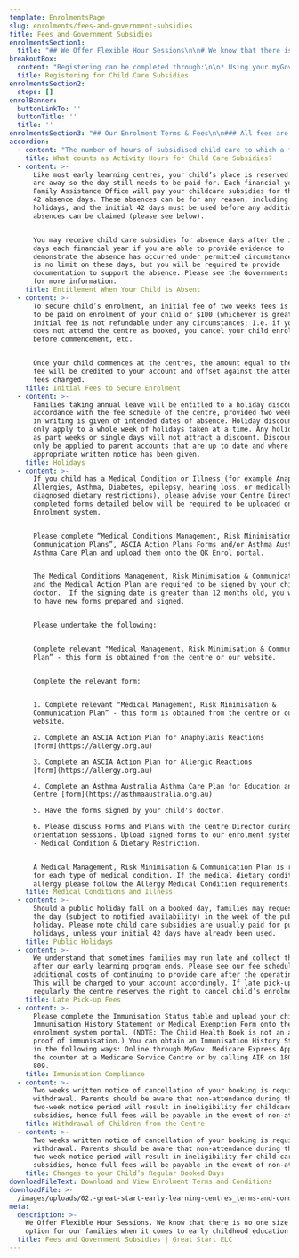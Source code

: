 ```yaml
---
template: EnrolmentsPage
slug: enrolments/fees-and-government-subsidies
title: Fees and Government Subsidies
enrolmentsSection1:
  title: "## We Offer Flexible Hour Sessions\n\n# We know that there is no one size fits all option for our families when it comes to early childhood education and care. That is why we are giving families the freedom to choose which hours best suit their needs.\n\nNine-hour, ten-hour and full day options are available (Please refer to offering at each centre) to all families under the one associated flat fee, enabling them to make the most out of the Child Care Subsidy.\n\nFlexible Hours reduces out of pocket costs and increase access to subsidised hours, the new flexible model is part of our commitment to providing greater access to quality early childhood education and care.\n\nOur families will:\n\n* Not be limited by start and finish times like models from other early education providers.\n* Be able to confirm their enrolment in one of our flexible options.\n\nChoose from our nine-hour, ten-hour or full day sessions (please discuss individual centre offering with Centre Director) and make the most out of the Child Care Subsidy.\n\n![ ](/images/uploads/2018_10_03_17_10_27_flexible_hours_table_10_2018.docx_compatibility_mode_word.jpg)\n\n## Child Care Subsidies\n\nGreat Start Early Learning Centres is registered as a provider of \"Approved Care\" under the Child Care System (\"CCS\"). Under CCS, the Federal Government provide us with each families subsidy details directly once you have registered and applied for the Child Care Subsidy via Centrelink.\n\nIf you would like to receive the Child Care Subsidy, please include this information in your child’s enrolment form and register for Child Care Subsidy with Centrelink:\n\n* Your Customer Reference Number (CRN – issued to you by Centrelink).\n* Your child’s Customer Reference Number (issued to you by Centrelink)\n* Your date of birth (CRN Holder).\n* Your child’s date of birth.\n\n# Am I Entitled to Child Care Subsidy?\n\nThe Child Care Subsidy (CCS) is a payment made by the Australian Government to help families with the cost of quality child care and early education. This is paid directly to the service to reduce your weekly fees. It is the responsibility of the parent to register for Child Care Subsidy. This can be done by contacting Centrelink either in person, by phone on 136 150 or by accessing their My Gov account at my.gov.au\n\nThree things will determine a family’s level of Child Care Subsidy:\n\n1. A family’s combined income will determine the percentage of subsidy they are eligible to receive.\n2. An activity test will determine how many hours of subsidised care families can access, up to a maximum of 100 per fortnight (please refer below for examples of what may be included in activity hours).\n3. The type of child care service will determine the hourly rate cap.\n\nSome basic requirements must be satisfied for an individual to be eligible to\n receive the Child Care Subsidy. These include:\n\n* The age of the child (must be 13 or under and not attending secondary school).\n* The child meeting immunisation requirements.\n* The individual, or their partner, meeting the residency requirements.\n\nThe number of hours of subsidised child care that families will have access to per fortnight will be determined by a three-step activity test.\n\nIn two parent families both parents, unless exempt, must meet the activity test. In the case where both parents meet different steps of the activity test, the parent with the lowest entitlement will determine the hours of subsidised care for the child.\n\n\n\n# Important Information Regarding Absences on Your Start and End Dates\n\nIf your child is given a start date at the centre but is away for more than seven days (including weekends) before starting, NO CCS will be paid for any of those absent days. Full fees will have to be paid for these absent days. CCS will then only commence once your child has physically attended their first day at the centre.\r\n\n\r\n\nIf you have provided us with a date your child will be leaving and your child is away on their last day and more than seven days (including weekends) immediately preceding this day, NO CCS will be paid for any of those absent days. Full fees will then have to be paid for these absent days.\r\n\nhttps://www.dese.gov.au/child-care-subsidy/absences-child-care \n\n![null](/images/uploads/ccs-hours-table_07-18.png)\n\nLow income families on $66,958 (2018/19 Financial Year) or less a year who do not meet the activity test will be able to access 24 hours of subsided care per child per fortnight without having to meet the activity test, as part of the Child Care Safety Net."
breakoutBox:
  content: "Registering can be completed through:\n\n* Using your myGov account at [my.gov.au](https://my.gov.au)\n* \LInternet:\_[www.humanservices.gov.au](https://humanservices.gov.au)\n* Telephone (Centrelink): 13 61 50\n* In person: [at Medicare offices or Centrelink offices](https://findus.humanservices.gov.au/)\n\n**You will required to authorise your child’s initial attendance pattern using the myGov or telephoning Centrelink.**"
  title: Registering for Child Care Subsidies
enrolmentsSection2:
  steps: []
enrolBanner:
  buttonLinkTo: ''
  buttonTitle: ''
  title: ''
enrolmentsSection3: "## Our Enrolment Terms & Fees\n\n### All fees are to be paid in accordance with the Terms and Conditions of Enrolment, Fee Schedule and our Fee Policy.\n\nThe following information is general information regarding payment of centre fees.\n\n* Your child’s attendance is booked and charged on a daily basis (not a part day basis).\n* An\_initial booking fee is due when your position is confirmed to secure your child’s enrolment. The initial fee is non-refundable if your child does not attend as booked.\n* Two weeks advance payment (current week plus 2 weeks) of full fees is required before your child starts and must be maintained during your child’s attendance.\n* Fees will apply for booked days that your child does not attend due to illness, holidays or public holidays.\n* We provide Statements weekly via email and these can also be requested at any time from your Centre Director at the administration office.\n* Late Pick-up Fees: We understand that sometimes families may run late and collect their child after our early learning program ends. Please see our fee schedule for additional costs of continuing to provide care after the operating hours. This will be charged to your account accordingly. If late pick-up occurs regularly the centre reserves the right to cancel child’s enrolment.\n* If your account falls in arrears, your Centre Director will work with you to plan your payments to bring your account back to two weeks in advance. Failure to comply with the terms and conditions of enrolment may result in child’s enrolment being terminated.\n* If your account is referred to our debt collectors, recovery costs of 25% of the outstanding account balance will be added to your account.\n* If an account goes into credit due to the application or backdating of CCB or CCS entitlement, that credit will remain on the customer’s account to be set against subsequent fee statements. If an account is in credit when a child leaves the Centre, after all fees owing have been paid, then the source of the balance will be reviewed to determine whether the money should be returned to the parent or refunded to the Federal Government as an overpayment of Child Care Subsidy.\n\nOur method of payment is via direct debit either from your nominated bank account or credit card. Once your completed direct debit form has been received at the centre your fees will be debited and automatically applied to your childcare account.\n\nDishonour fees are charged to you by the financial institutions. The charge is set by the financial institution or agency and is subject to change at any time. For further information consult the financial institution website.\n\nIf cash or cheque payments are made, they should be handed to the Centre Director and a cash receipt will be issued. No responsibility will be accepted by the centre for cash payments for which parents have not obtained a receipt. Cheque payments should be made payable to Great Start Early Learning Centres Pty Ltd. The Centre Director or Educator will assist you with EFTPOS payments. The details for BPay are listed on your weekly account statement."
accordion:
  - content: "The number of hours of subsidised child care to which a family will be entitled will depend on how much time parents spend undertaking recognised activities, for example work, training, volunteering or study.\n\nThe Child Care Subsidy activity test takes into account both parents’ (if applicable) activities, however, the maximum hours a family will receive will be based on the person with the lowest level of activity. A broad range of activities will meet the activity test requirements.\r\n\nFor people with irregular work hours, such as casual employment, an estimate can be used based on the highest number of hours they expect to work in any one fortnight over a three-month period.\r\n\nUnder the new system, you will only be able to access the Child Care Subsidy if you are doing suitable activity and the amount of activity will then determine how many hours of Childcare Subsidy you are eligible for.\r\n\nActivity counts as:\r\n\n* Paid work (including unpaid lunch breaks)\r\n* Commute time from childcare centre to work (excludes time travelling form home to childcare centre and vice versa)\r\n* Authorised leave (eg maternity leave, long service leave, annual leave etc)\r\n* Unpaid leave of up to 6 months\r\n* Unpaid work in a family business\r\n* Setting up a new business\r\n* Study\r\n* Training and study (includes semester breaks)\r\n* Work experience/internships (whether paid or not)\r\n* Volunteering\r\n* Looking for work (eg internet research, contacting employers, preparing resumes/letters of application, preparing for and attending job interviews, travel time for interviews)\r\n\nPlease consult Centrelink for advice regarding your personal circumstances and subsidy entitlements."
    title: What counts as Activity Hours for Child Care Subsidies?
  - content: >-
      Like most early learning centres, your child’s place is reserved when they
      are away so the day still needs to be paid for. Each financial year, the
      Family Assistance Office will pay your childcare subsidies for the first
      42 absence days. These absences can be for any reason, including public
      holidays, and the initial 42 days must be used before any additional
      absences can be claimed (please see below).


      You may receive child care subsidies for absence days after the initial 42
      days each financial year if you are able to provide evidence to
      demonstrate the absence has occurred under permitted circumstances. There
      is no limit on these days, but you will be required to provide
      documentation to support the absence. Please see the Governments website
      for more information.
    title: Entitlement When Your Child is Absent
  - content: >-
      To secure child’s enrolment, an initial fee of two weeks fees is required
      to be paid on enrolment of your child or $100 (whichever is greater). The
      initial fee is not refundable under any circumstances; I.e. if you child
      does not attend the centre as booked, you cancel your child enrolment
      before commencement, etc. 


      Once your child commences at the centres, the amount equal to the initial
      fee will be credited to your account and offset against the attendance
      fees charged.
    title: Initial Fees to Secure Enrolment
  - content: >-
      Families taking annual leave will be entitled to a holiday discount in
      accordance with the fee schedule of the centre, provided two weeks notice
      in writing is given of intended dates of absence. Holiday discounts will
      only apply to a whole week of holidays taken at a time. Any holidays taken
      as part weeks or single days will not attract a discount. Discounts will
      only be applied to parent accounts that are up to date and where
      appropriate written notice has been given.
    title: Holidays
  - content: >-
      If you child has a Medical Condition or Illness (for example Anaphylaxis,
      Allergies, Asthma, Diabetes, epilepsy, hearing loss, or medically
      diagnosed dietary restrictions), please advise your Centre Director. The
      completed forms detailed below will be required to be uploaded onto the
      Enrolment system.


      Please complete “Medical Conditions Management, Risk Minimisation &
      Communication Plans”, ASCIA Action Plans Forms and/or Asthma Australia
      Asthma Care Plan and upload them onto the QK Enrol portal. 


      The Medical Conditions Management, Risk Minimisation & Communication Plans
      and the Medical Action Plan are required to be signed by your child’s
      doctor.  If the signing date is greater than 12 months old, you will need
      to have new forms prepared and signed.


      Please undertake the following:


      Complete relevant "Medical Management, Risk Minimisation & Communication
      Plan” - this form is obtained from the centre or our website.


      Complete the relevant form:


      1. Complete relevant "Medical Management, Risk Minimisation &
      Communication Plan” - this form is obtained from the centre or our
      website.

      2. Complete an ASCIA Action Plan for Anaphylaxis Reactions
      [form](https://allergy.org.au)

      3. Complete an ASCIA Action Plan for Allergic Reactions
      [form](https://allergy.org.au)

      4. Complete an Asthma Australia Asthma Care Plan for Education and Care
      Centre [form](https://asthmaaustralia.org.au)

      5. Have the forms signed by your child's doctor.

      6. Please discuss Forms and Plans with the Centre Director during
      orientation sessions. Upload signed forms to our enrolment system section
      - Medical Condition & Dietary Restriction.  


      A Medical Management, Risk Minimisation & Communication Plan is required
      for each type of medical condition. If the medical dietary condition is an
      allergy please follow the Allergy Medical Condition requirements.
    title: Medical Conditions and Illness
  - content: >-
      Should a public holiday fall on a booked day, families may request to swap
      the day (subject to notified availability) in the week of the public
      holiday. Please note child care subsidies are usually paid for public
      holidays, unless your initial 42 days have already been used.
    title: Public Holidays
  - content: >-
      We understand that sometimes families may run late and collect their child
      after our early learning program ends. Please see our fee schedule for
      additional costs of continuing to provide care after the operating hours.
      This will be charged to your account accordingly. If late pick-up occurs
      regularly the centre reserves the right to cancel child’s enrolment.
    title: Late Pick-up Fees
  - content: >-
      Please complete the Immunisation Status table and upload your child’s
      Immunisation History Statement or Medical Exemption Form onto the
      enrolment system portal. (NOTE: The Child Health Book is not an accepted
      proof of immunisation.) You can obtain an Immunisation History Statement
      in the following ways: Online through MyGov, Medicare Express App, over
      the counter at a Medicare Service Centre or by calling AIR on 1800 653
      809.
    title: Immunisation Compliance
  - content: >-
      Two weeks written notice of cancellation of your booking is required for
      withdrawal. Parents should be aware that non-attendance during the
      two-week notice period will result in ineligibility for childcare
      subsidies, hence full fees will be payable in the event of non-attendance.
    title: Withdrawal of Children from the Centre
  - content: >-
      Two weeks written notice of cancellation of your booking is required for
      withdrawal. Parents should be aware that non-attendance during the
      two-week notice period will result in ineligibility for child care
      subsidies, hence full fees will be payable in the event of non-attendance.
    title: Changes to your Child’s Regular Booked Days
downloadFileText: Download and View Enrolment Terms and Conditions
downloadFile: >-
  /images/uploads/02.-great-start-early-learning-centres_terms-and-conditions_06.18_pdf.pdf
meta:
  description: >-
    We Offer Flexible Hour Sessions. We know that there is no one size fits all
    option for our families when it comes to early childhood education and care.
  title: Fees and Government Subsidies | Great Start ELC
---
```


